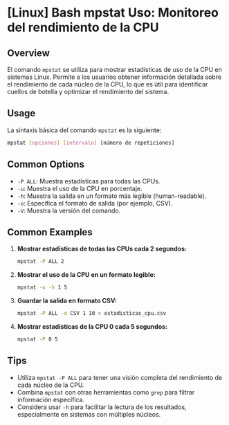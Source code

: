 # [Linux] Bash mpstat Uso: Monitoreo del rendimiento de la CPU

## Overview
El comando `mpstat` se utiliza para mostrar estadísticas de uso de la CPU en sistemas Linux. Permite a los usuarios obtener información detallada sobre el rendimiento de cada núcleo de la CPU, lo que es útil para identificar cuellos de botella y optimizar el rendimiento del sistema.

## Usage
La sintaxis básica del comando `mpstat` es la siguiente:

```bash
mpstat [opciones] [intervalo] [número de repeticiones]
```

## Common Options
- `-P ALL`: Muestra estadísticas para todas las CPUs.
- `-u`: Muestra el uso de la CPU en porcentaje.
- `-h`: Muestra la salida en un formato más legible (human-readable).
- `-o`: Especifica el formato de salida (por ejemplo, CSV).
- `-V`: Muestra la versión del comando.

## Common Examples
1. **Mostrar estadísticas de todas las CPUs cada 2 segundos:**

   ```bash
   mpstat -P ALL 2
   ```

2. **Mostrar el uso de la CPU en un formato legible:**

   ```bash
   mpstat -u -h 1 5
   ```

3. **Guardar la salida en formato CSV:**

   ```bash
   mpstat -P ALL -o CSV 1 10 > estadisticas_cpu.csv
   ```

4. **Mostrar estadísticas de la CPU 0 cada 5 segundos:**

   ```bash
   mpstat -P 0 5
   ```

## Tips
- Utiliza `mpstat -P ALL` para tener una visión completa del rendimiento de cada núcleo de la CPU.
- Combina `mpstat` con otras herramientas como `grep` para filtrar información específica.
- Considera usar `-h` para facilitar la lectura de los resultados, especialmente en sistemas con múltiples núcleos.